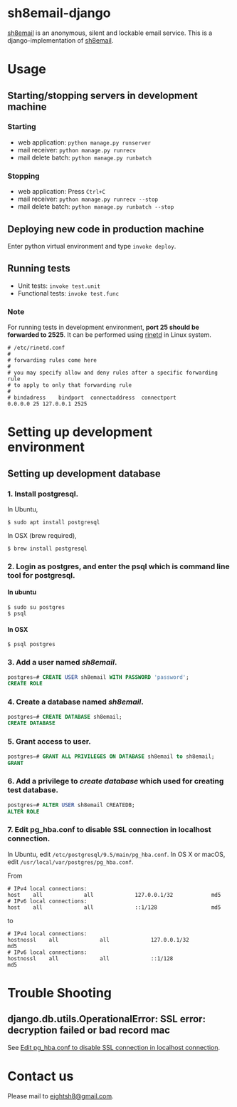 # sh8email-django
[sh8email](https://sh8.email) is an anonymous, silent and lockable email service.
This is a django-implementation of [sh8email](https://sh8.email).

# Usage

## Starting/stopping servers in **development machine**

### Starting
- web application: `python manage.py runserver`
- mail receiver: `python manage.py runrecv`
- mail delete batch: `python manage.py runbatch`

### Stopping
- web application: Press `Ctrl+C`
- mail receiver: `python manage.py runrecv --stop`
- mail delete batch: `python manage.py runbatch --stop`

## Deploying new code in **production machine**
Enter python virtual environment and type `invoke deploy`.
 
## Running tests
- Unit tests: `invoke test.unit`
- Functional tests: `invoke test.func`

### Note
For running tests in development environment, **port 25 should be forwarded to 2525**.
It can be performed using [rinetd](https://boutell.com/rinetd/) in Linux system.
```
# /etc/rinetd.conf
#
# forwarding rules come here
#
# you may specify allow and deny rules after a specific forwarding rule
# to apply to only that forwarding rule
#
# bindadress    bindport  connectaddress  connectport
0.0.0.0 25 127.0.0.1 2525
```

# Setting up development environment

## Setting up development database

### 1. Install postgresql.

In Ubuntu, 
```shell
$ sudo apt install postgresql
```

In OSX (brew required),
```shell
$ brew install postgresql
```

### 2. Login as postgres, and enter the psql which is command line tool for postgresql.

#### In ubuntu
```shell
$ sudo su postgres
$ psql
```

#### In OSX
```shell
$ psql postgres
```

### 3. Add a user named *sh8email*.
```sql
postgres=# CREATE USER sh8email WITH PASSWORD 'password';
CREATE ROLE
```

### 4. Create a database named *sh8email*.
```sql
postgres=# CREATE DATABASE sh8email;
CREATE DATABASE
```

### 5. Grant access to user.
```sql
postgres=# GRANT ALL PRIVILEGES ON DATABASE sh8email to sh8email;
GRANT
```

### 6. Add a privilege to *create database* which used for creating test database.
```sql
postgres=# ALTER USER sh8email CREATEDB;
ALTER ROLE
```

### 7. Edit pg_hba.conf to disable SSL connection in localhost connection.
In Ubuntu, edit `/etc/postgresql/9.5/main/pg_hba.conf`.
In OS X or macOS, edit `/usr/local/var/postgres/pg_hba.conf`.

From
```
# IPv4 local connections:
host    all             all             127.0.0.1/32            md5
# IPv6 local connections:
host    all             all             ::1/128                 md5
```
to
```
# IPv4 local connections:
hostnossl    all             all             127.0.0.1/32            md5
# IPv6 local connections:
hostnossl    all             all             ::1/128                 md5
```

# Trouble Shooting

## django.db.utils.OperationalError: SSL error: decryption failed or bad record mac
See [Edit pg_hba.conf to disable SSL connection in localhost connection](https://github.com/triplepy/sh8email-django#7-edit-pg_hbaconf-to-disable-ssl-connection-in-localhost-connection).

# Contact us
Please mail to eightsh8@gmail.com.